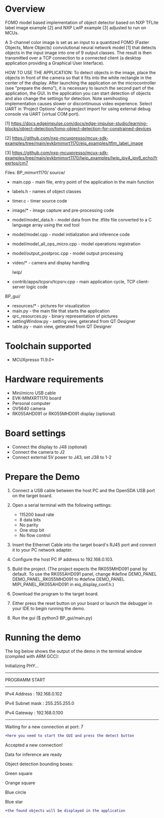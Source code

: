 Overview
========
FOMO model based implementation of object detector based on
NXP TFLite label image example [2] and NXP LwIP example [3] adjusted to run on MCUs.

A 3-channel color image is set as an input to a quantized FOMO (Faster Objects, More Objects)
convolutional neural network model [1] that detects objects in the input image into
one of 9 output classes. The result is then transmitted over a TCP connection to a connected client 
(a desktop application providing a Graphical User Interface).

HOW TO USE THE APPLICATION:
To detect objects in the image, place the objects in front of the camera so that it fits into 
the white rectangle in the center of the display. After launching the application on the microcontroller (see "prepare the demo"), it is necessary to launch the second part of the application, the GUI. In the application you can start detection of objects and also change the settings for detection.
Note semihosting implementation causes slower or discontinuous video experience. 
Select UART in 'Project Options' during project import for using external debug console 
via UART (virtual COM port).

[1] https://docs.edgeimpulse.com/docs/edge-impulse-studio/learning-blocks/object-detection/fomo-object-detection-for-constrained-devices

[2] https://github.com/nxp-mcuxpresso/mcux-sdk-examples/tree/main/evkbmimxrt1170/eiq_examples/tflm_label_image

[3] https://github.com/nxp-mcuxpresso/mcux-sdk-examples/tree/main/evkbmimxrt1170/lwip_examples/lwip_ipv4_ipv6_echo/freertos/cm7

Files:
BP_mimxrt1170/
  source/
- main.cpp - main file, entry point of the application in the main function
- labels.h - names of object classes
- timer.c - timer source code
- image/* - image capture and pre-processing code
- model/model_data.h - model data from the .tflite file
      converted to a C language array using the xxd tool
- model/model.cpp - model initialization and inference code
- model/model_all_ops_micro.cpp - model operations registration
- model/output_postproc.cpp - model output processing
- video/* - camera and display handling

  lwip/

- contrib/apps/tcpsrv/tcpsrv.cpp - main application cycle, TCP client-server logic code

BP_gui/
- resources/* - pictures for visualization
- main.py - the main file that starts the application
- qrc_resources.py - binary representation of pictures
- settingWindow.py - setting view, geterated from QT Designer 
- table.py - main view, geterated from QT Designer


Toolchain supported
===================
- MCUXpresso  11.9.0+

Hardware requirements
=====================
- Mini/micro USB cable
- EVK-MIMXRT1170 board
- Personal computer
- OV5640 camera
- RK055AHD091 or RK055MHD091 display (optional)

Board settings
==============
- Connect the display to J48 (optional)
- Connect the camera to J2
- Connect external 5V power to J43, set J38 to 1-2

Prepare the Demo
================
1. Connect a USB cable between the host PC and the OpenSDA USB port on the target board. 

2. Open a serial terminal with the following settings:

   - 115200 baud rate
   - 8 data bits
   - No parity
   - One stop bit
   - No flow control
3. Insert the Ethernet Cable into the target board's RJ45 port and connect it to your PC network adapter.
4. Configure the host PC IP address to 192.168.0.103.
3. Build the project. (The project expects the RK055MHD091 panel by default. To use the RK055AHD091 panel,
    change #define DEMO_PANEL DEMO_PANEL_RK055MHD091 to #define DEMO_PANEL MIPI_PANEL_RK055AHD091
    in eiq_display_conf.h.)
4. Download the program to the target board.
5. Either press the reset button on your board or launch the debugger in your IDE to begin running the demo.
6. Run the gui ($ python3 BP_gui/main.py)


Running the demo
================
The log below shows the output of the demo in the terminal window (compiled with ARM GCC):

Initializing PHY...

************************************************
 PROGRAMM START
************************************************
 IPv4 Address     : 192.168.0.102

 IPv4 Subnet mask : 255.255.255.0

 IPv4 Gateway     : 192.168.0.100
************************************************
Waiting for a new connection at port: 7
```diff
+here you need to start the GUI and press the detect button
```
Accepted a new connection!

Data for inference are ready

Object detection bounding boxes:

  Green square

  Orange square 

  Blue circle 

  Blue star
```diff
+the found objects will be displayed in the application
```